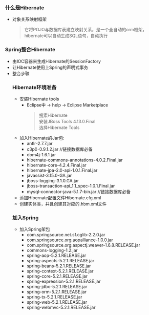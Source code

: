 ### 什么是Hibernate
  + 对象关系映射框架
    > 它将POJO与数据库表建立映射关系，是一个全自动的orm框架，hibernate可以自动生成SQL语句，自动执行

### Spring整合Hibernate
  + 由IOC容器来生成Hibernate的SessionFactory
  + 让Hibernate使用上Spring的声明式事务
  + 整合步骤
    ### Hibernate环境准备
      + 安装Hibernate tools
        + Eclipse中 -> help -> Eclipse Marketplace
          > 搜索Hibernate<br>
            安装JBoss Tools 4.13.0.Final<br>
            选择Hibernate Tools
      + 加入Hibernate的Jar包:
        + antlr-2.7.7.jar
        + c3p0-0.9.1.2.jar //链接数据库必备
        + dom4j-1.6.1.jar
        + hibernate-commons-annotations-4.0.2.Final.jar
        + hibernate-core-4.2.4.Final.jar
        + hibernate-jpa-2.0-api-1.0.1.Final.jar
        + javassist-3.15.0-GA.jar
        + jboss-logging-3.1.0.GA.jar
        + jboss-transaction-api_1.1_spec-1.0.1.Final.jar
        + mysql-connector-java-5.1.7-bin.jar //链接数据库必备
      + 添加Hibernate配置文件Hibernate.cfg.xml
      + 创建实体类，并且创建其对应的.hbm.xml文件
    ### 加入Spring
      + 加入Spring架包
        + com.springsource.net.sf.cglib-2.2.0.jar
        + com.springsource.org.aopalliance-1.0.0.jar
        + com.springsource.org.aspectj.weaver-1.6.8.RELEASE.jar
        + commons-logging-1.2.jar
        + spring-aop-5.2.1.RELEASE.jar
        + spring-aspects-5.2.1.RELEASE.jar
        + spring-beans-5.2.1.RELEASE.jar
        + spring-context-5.2.1.RELEASE.jar
        + spring-core-5.2.1.RELEASE.jar
        + spring-expression-5.2.1.RELEASE.jar
        + spring-jdbc-5.2.1.RELEASE.jar
        + spring-orm-5.2.1.RELEASE.jar
        + spring-tx-5.2.1.RELEASE.jar
        + spring-web-5.2.1.RELEASE.jar
        + spring-webmvc-5.2.1.RELEASE.jar
      
